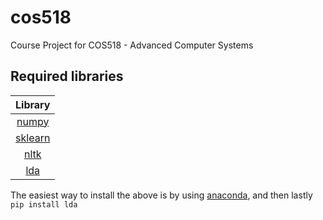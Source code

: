 # cos518
Course Project for COS518 - Advanced Computer Systems

Required libraries
------------------

|Library|
|:-----:|
|[numpy](http://www.numpy.org/)|
|[sklearn](http://scikit-learn.org/stable/)|
|[nltk](http://www.nltk.org/)|
|[lda](https://github.com/ariddell/lda/)|

The easiest way to install the above is by using [anaconda](https://www.continuum.io/why-anaconda), and then lastly
``pip install lda``
